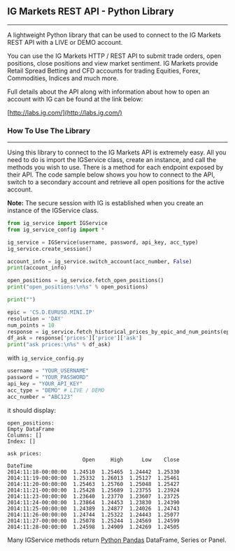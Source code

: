 ## IG Markets REST API - Python Library
--------------------------------------

A lightweight Python library that can be used to connect to the IG Markets REST API with a LIVE or DEMO account.

You can use the IG Markets HTTP / REST API to submit trade orders, open positions, close positions and view market sentiment. IG Markets provide Retail Spread Betting and CFD accounts for trading Equities, Forex, Commodities, Indices and much more.

Full details about the API along with information about how to open an account with IG can be found at the link below:

[http://labs.ig.com/](http://labs.ig.com/)

### How To Use The Library
--------------------------

Using this library to connect to the IG Markets API is extremely easy. All you need to do is import the IGService class, create an instance, and call the methods you wish to use. There is a method for each endpoint exposed by their API. The code sample below shows you how to connect to the API, switch to a secondary account and retrieve all open positions for the active account.

**Note:** The secure session with IG is established when you create an instance of the IGService class.

```python
from ig_service import IGService
from ig_service_config import *

ig_service = IGService(username, password, api_key, acc_type)
ig_service.create_session()

account_info = ig_service.switch_account(acc_number, False)
print(account_info)

open_positions = ig_service.fetch_open_positions()
print("open_positions:\n%s" % open_positions)

print("")

epic = 'CS.D.EURUSD.MINI.IP'
resolution = 'DAY'
num_points = 10
response = ig_service.fetch_historical_prices_by_epic_and_num_points(epic, resolution, num_points)
df_ask = response['prices']['price']['ask']
print("ask prices:\n%s" % df_ask)
```

with `ig_service_config.py`

```python
username = "YOUR_USERNAME"
password = "YOUR_PASSWORD"
api_key = "YOUR_API_KEY"
acc_type = "DEMO" # LIVE / DEMO
acc_number = "ABC123"
```

it should display:

```
open_positions:
Empty DataFrame
Columns: []
Index: []

ask prices:
                        Open     High      Low    Close
DateTime
2014:11:18-00:00:00  1.24510  1.25465  1.24442  1.25330
2014:11:19-00:00:00  1.25332  1.26013  1.25127  1.25461
2014:11:20-00:00:00  1.25463  1.25760  1.25048  1.25427
2014:11:21-00:00:00  1.25428  1.25689  1.23755  1.23924
2014:11:23-00:00:00  1.23640  1.23770  1.23607  1.23725
2014:11:24-00:00:00  1.23864  1.24453  1.23830  1.24390
2014:11:25-00:00:00  1.24389  1.24877  1.24026  1.24743
2014:11:26-00:00:00  1.24744  1.25322  1.24443  1.25077
2014:11:27-00:00:00  1.25078  1.25244  1.24569  1.24599
2014:11:28-00:00:00  1.24598  1.24909  1.24269  1.24505
```

Many IGService methods return [Python Pandas](http://pandas.pydata.org/) DataFrame, Series or Panel.
